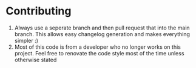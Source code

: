# Contributing
1. Always use a seperate branch and then pull request that into the main branch. This allows easy changelog generation and makes everything simpler :)
2. Most of this code is from a developer who no longer works on this project. Feel free to renovate the code style most of the time unless otherwise stated

